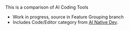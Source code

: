 This is a comparison of AI Coding Tools
- Work in progress, source in Feature Grouping branch
- Includes Code/Editor category from [AI Native Dev](http://ainativedev.io).
